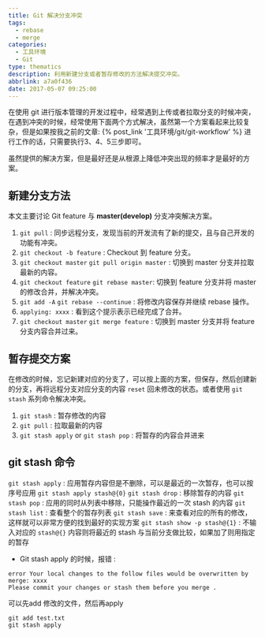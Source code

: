 ```yaml
---
title: Git 解决分支冲突
tags:
  - rebase
  - merge
categories:
  - 工具环境
  - Git
type: thematics
description: 利用新建分支或者暂存修改的方法解决提交冲突。
abbrlink: a7a0f436
date: 2017-05-07 09:25:00
---
```


在使用 git 进行版本管理的开发过程中，经常遇到上传或者拉取分支的时候冲突，在遇到冲突的时候，经常使用下面两个方式解决，虽然第一个方案看起来比较复杂，但是如果按我之前的文章: {% post_link '工具环境/git/git-workflow' %} 进行工作的话，只需要执行3、4、5三步即可。

虽然提供的解决方案，但是最好还是从根源上降低冲突出现的频率才是最好的方案。

## 新建分支方法

本文主要讨论 Git feature 与 **master(develop)** 分支冲突解决方案。

1. `git pull` : 同步远程分支，发现当前的开发流有了新的提交，且与自己开发的功能有冲突。
2. `git checkout -b feature` : Checkout 到 feature 分支。
3. `git checkout master` `git pull origin master` : 切换到 master 分支并拉取最新的内容。
4. `git checkout feature` `git rebase master`: 切换到 feature 分支并将 master 的修改合并，并解决冲突。
5. `git add -A` `git rebase --continue` : 将修改内容保存并继续 rebase 操作。
6. `applying: xxxx` : 看到这个提示表示已经完成了合并。
7. `git checkout master` `git merge feature` : 切换到 master 分支并将 feature 分支内容合并过来。

## 暂存提交方案

在修改的时候，忘记新建对应的分支了，可以按上面的方案，但保存，然后创建新的分支，再将远程分支对应分支的内容 `reset` 回未修改的状态。或者使用 `git stash` 系列命令解决冲突。

1. `git stash` : 暂存修改的内容
2. `git pull` : 拉取最新的内容
3. `git stash apply` or `git stash pop` : 将暂存的内容合并进来

## git stash 命令

`git stash apply` : 应用暂存内容但是不删除，可以是最近的一次暂存，也可以按序号应用 `git stash apply stash@{0}`
`git stash drop` : 移除暂存的内容
`git stash pop` : 应用的同时从列表中移除，只能操作最近的一次 stash 的内容
`git stash list` : 查看整个的暂存列表
`git stash save` : 来查看对应的所有的修改，这样就可以非常方便的找到最好的实现方案
`git stash show -p stash@{1}` : 不输入对应的 `stash@{}` 内容则将最近的 stash 与当前分支做比较，如果加了则用指定的暂存

- Git stash apply 的时候，报错 :

```text
error Your local changes to the follow files would be overwritten by merge: xxxx
Please commit your changes or stash them before you merge .
```

可以先add 修改的文件，然后再apply

```shell
git add test.txt
git stash apply
```
